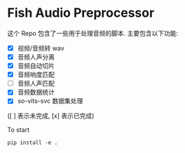 # Fish Audio Preprocessor

这个 Repo 包含了一些用于处理音频的脚本. 主要包含以下功能:

- [x] 视频/音频转 wav
- [x] 音频人声分离
- [x] 音频自动切片
- [x] 音频响度匹配
- [ ] 音频人声匹配
- [x] 音频数据统计
- [x] so-vits-svc 数据集处理

([ ] 表示未完成, [x] 表示已完成)

To start

```
pip install -e .
```
